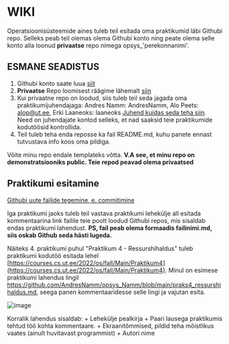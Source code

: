 # WIKI

Operatsioonisüsteemide aines tuleb teil esitada oma praktikumid läbi Githubi repo. 
Selleks peab teil olemas olema Githubi konto ning peate olema selle konto alla loonud **privaatse** repo nimega opsys_'perekonnanimi'.

## ESMANE SEADISTUS

1. Githubi konto saate luua [siit](https://github.com/join)
2. **Privaatse** Repo loomisest räägime lähemalt [siin](https://github.com/AndresNamm/opsys_Namm/blob/main/repo_loomine.md)
3. Kui privaatne repo on loodud, siis tuleb teil seda jagada oma praktikumijuhendajaga: Andres Namm: AndresNamm, Alo Peets: alop@ut.ee, Erki Laaneoks: laaneoks [Juhend kuidas seda teha siin](https://github.com/AndresNamm/opsys_Namm/blob/main/commiterite_lisamine.md). Need on juhendajate kontod selleks, et nad saaksid teie praktikumide kodutöösid kontrollida. 
4. Teil tuleb teha enda reposse ka fail README.md, kuhu panete ennast tutvustava info koos oma pildiga. 

Võite minu repo endale templateks võtta. **V.A see, et minu repo on demonstratsiooniks public. Teie repod peavad olema privaatsed**


## Praktikumi esitamine 

[Githubi uute failide tegemine, e. commitimine](https://github.com/AndresNamm/opsys_Namm/blob/main/GithubFailideTegemine.md)


Iga praktikumi jaoks tuleb teil vastava praktikumi lehekülje all esitada kommentaarina link failile teie poolt loodud Githubi repos, mis sisaldab endas praktikumi lahendust.  **PS, fail peab olema formaadis failinimi.md, siis oskab Github seda hästi lugeda.**    

Näiteks 4. praktikumi puhul "Praktikum 4 - Ressurshihaldus" tuleb praktikumi kodutöö esitada lehel [https://courses.cs.ut.ee/2022/os/fall/Main/Praktikum4](https://courses.cs.ut.ee/2022/os/fall/Main/Praktikum4). Minul on esimese praktikumi lahendus lingil https://github.com/AndresNamm/opsys_Namm/blob/main/praks4_ressurshihaldus.md, seega panen kommentaaridesse selle lingi ja vajutan esita.      

![image](https://user-images.githubusercontent.com/21141607/187720746-93f573b6-97ce-4105-8fe9-865e5734f9f0.png)


Korralik lahendus sisaldab:
    + Lehekülje pealkirja
    + Paari lausega praktikumis tehtud töö kohta kommentaare.
    + Ekraanitõmmised, pildid teha mõistlikus vaates (ainult huvitavast programmist) 
    + Autori nime
